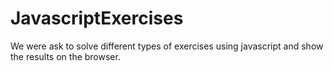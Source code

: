 # JavascriptExercises
We were ask to solve different types of exercises using javascript and show the results on the browser.

